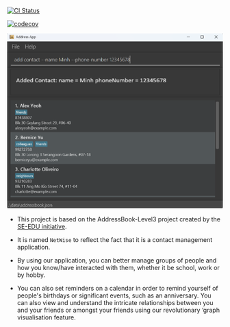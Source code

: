 [![CI Status](https://github.com/se-edu/addressbook-level3/workflows/Java%20CI/badge.svg)](https://github.com/se-edu/addressbook-level3/actions)

[![codecov](https://codecov.io/github/AY2526S1-CS2103T-T16-1/tp/graph/badge.svg?token=XGL9FIODGV)](https://codecov.io/github/AY2526S1-CS2103T-T16-1/tp)

![Ui](docs/images/Ui.png)


* This project is based on the AddressBook-Level3 project created by the [SE-EDU initiative](https://se-education.org).

* It is named `NetWise` to reflect the fact that it is a contact management application.
* By using our application, you can better manage groups of people and how you know/have interacted with them, whether it be school, work or by hobby.
* You can also set reminders on a calendar in order to remind yourself of people's birthdays or significant events, such as an anniversary. You can also view and understand the intricate relationships between you and your friends or amongst your friends using our revolutionary ‘graph visualisation feature.
